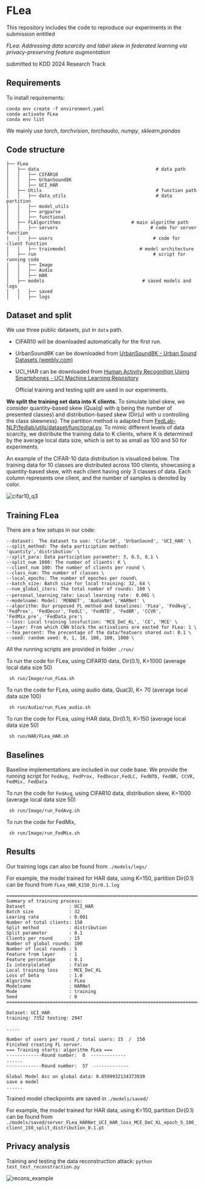 # FLea

This repository includes the code to reproduce our experiments in the submission entitled

*FLea: Addressing data scarcity and label skew in federated learning via privacy-preserving feature augmentation*

submitted to KDD 2024  Research Track



## Requirements

To install requirements:

```setup
conda env create -f environment.yaml
conda activate FLea
conda env list
```

We mainly use *torch*, *torchvision*, *torchaudio*, *numpy*, *sklearn*,*pandas*



## Code  structure
```
├── FLea
│   ├── data                                           # data path
│   │   ├── CIFAR10
│   │   ├── UrbanSound8K
│   │   ├── UCI_HAR
│   ├── Utils                                          # function path
│   │   ├── data_utils                                 # data partition 
│   │   ├── model_utils
│   │   ├── argparse
│   │   ├── functional
│   ├── FLAlgorithms                          # main algorithm path
│   │   ├── servers                                  # code for server function
│   │   ├── users                                     # code for client function
│   │   ├── trainmodel                           # model architecture
│   ├── run                                           # script for running code
│   │   ├── Image
│   │   ├── Audio
│   │   ├── HAR
│   ├── models                                    # saved models and logs
│   │   ├── saved
│   │   ├── logs
```


## Dataset and split

We use three public datasets, put in `data` path.

- CIFAR10 will be downloaded automatically for the first run. 

- UrbanSound8K can be downloaded from [UrbanSound8K - Urban Sound Datasets (weebly.com)](https://urbansounddataset.weebly.com/urbansound8k.html)

- UCI_HAR can be downloaded from [Human Activity Recognition Using Smartphones - UCI Machine Learning Repository](https://archive.ics.uci.edu/dataset/240/human+activity+recognition+using+smartphones)

  Official training and testing split are used in our experiments. 

**We split the training set data into K clients.**  To simulate label skew, we consider quantity-based skew (Qua(q) with q being the number of presented classes) and distribution-based skew (Dir(u) with u controlling the class skewness).  The partition method is adapted from [FedLab-NLP/fedlab/utils/dataset/functional.py](). To mimic different levels of data scarcity, we distribute the training data to K clients, where K is determined by the average local data size, which is set to as small as 100 and 50 for experiments. 

An example of the CIFAR-10 data distribution is visualized below. The training data for 10 classes are distributed across 100 clients, showcasing a quantity-based skew, with each client having only 3 classes of data. Each column represents one client, and the number of samples is denoted by color.

![cifar10_q3](F:\FL\FLea\cifar10_q3.png)




## Training FLea

There are a few setups in our code:

```
--dataset:  The dataset to use: 'Cifar10', 'UrbanSound', 'UCI_HAR' \
--split_method: The data particiption method: 'quantity','distribution' \
--split_para: Data particiption paraemter: 3, 0.5, 0.1 \
--split_num 1000: The number of clients: K \
--client_num 100: The number of clients per round \
--class_num: The number of classes \
--local_epochs: The number of epoches per round\
--batch_size: Batch size for local training: 32, 64 \
--num_global_iters: The total number of rounds: 100 \
--personal_learning_rate: Local learning rate： 0.001 \
--modelname: Model: 'MOBNET', 'AudioNet','HARNet' \
--algorithm: Our proposed FL method and baselines: 'FLea', 'FedAvg', 'FedProx', 'FedDecor','FedLC', 'FedNTD', 'FedBR', 'CCVR', 'FedMix_pre', 'FedData_pre'\
--loss: Local training lossfuction: 'MCE_DeC_KL', 'CE', 'MCE' \
--layer: From which CNN block the activations are eacted for FLea: 1 \
--fea_percent: The precentage of the data/featuers shared out: 0.1 \
--seed: random seed: 0, 1, 10, 100, 100, 1000 \
```

All the running scripts are provided in folder `./run/`                                           

To run the code for FLea, using CIFAR10 data,  Dir(0.1), K=1000 (average local data size 50)

```
 sh run/Image/run_FLea.sh
```

To run the code for FLea, using audio data, Qua(3), K= 70 (average local data size 100)

```
 sh run/Audio/run_FLea_audio.sh
```

To run the code for FLea, using HAR  data, Dir(0.1), K=150 (average local data size 50)

```
 sh run/HAR/FLea_HAR.sh
```



## Baselines

Baseline implementations are included in our code base. We provide the running script for `FedAvg, FedProx, FedDecor,FedLC, FedNTD, FedBR, CCVR, FedMix, FedData`

To run the code for `FedAvg`, using CIFAR10 data,  distribution skew, K=1000 (average local data size 50)

```
 sh run/Image/run_FedAvg.sh
```

To run the code for FedMix,

```
 sh run/Image/run_FedMix.sh
```



## Results

Our training logs can also be found from `./models/logs/`

For example, the model trained for HAR data, using K=150, partition  Dir(0.1) can be found from `FLea_HAR_K150_Dir0.1.log`


```
================================================================================
Summary of training process:
Dataset                : UCI_HAR
Batch size             : 32
Learing rate           : 0.001
Number of total clients: 150
Split method           : distribution
Split parameter        : 0.1
Clients per round      : 15
Number of global rounds: 100
Number of local rounds : 5
Feature from layer     : 1
Feature percentage     : 0.1
Is interplolated       : False
Local training loss    : MCE_DeC_KL
Loss of beta           : 1.0
Algorithm              : FLea
Modelname              : HARNet
Mode                   : training
Seed                   : 0
================================================================================

Dataset: UCI_HAR
training: 7352 testing: 2947

.....

Number of users per round / total users: 15  /  150
Finished creating FL server.
=== Training starts: algorithm FLea ===
-------------Round number:  0  -------------
......
-------------Round number:  57  -------------

Global Model Acc on global data: 0.6599932134373939 
save a model
......
```


Trained model checkpoints are saved in `./models/saved/`

For example, the model trained for HAR data, using K=150, partition  Dir(0.1) can be found from `./models/saved/server_FLea_HARNet_UCI_HAR_loss_MCE_DeC_KL_epoch_5_100_client_150_split_distribution_0.1.pt`



## Privacy analysis


Training and testing the data reconstruction attack: `python test_test_reconstraction.py`

![recons_example](F:\FL\FLea\recons_example.png)

